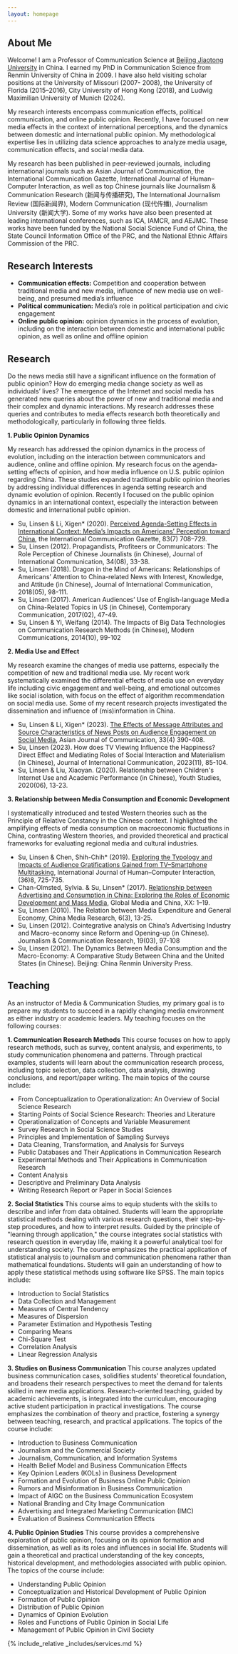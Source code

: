 ```yaml
---
layout: homepage
---
```


## About Me

Welcome! I am a Professor of Communication Science at [Beijing Jiaotong University](http://en.njtu.edu.cn/) in China. I earned my PhD in Communication Science from Renmin University of China in 2009. I have also held visiting scholar positions at the University of Missouri (2007- 2008), the University of Florida (2015–2016), City University of Hong Kong (2018), and Ludwig Maximilian University of Munich (2024).

My research interests encompass communication effects, political communication, and online public opinion. Recently, I have focused on new media effects in the context of international perceptions, and the dynamics between domestic and international public opinion. My methodological expertise lies in utilizing data science approaches to analyze media usage, communication effects, and social media data. 

My research has been published in peer-reviewed journals, including international journals such as Asian Journal of Communication, the International Communication Gazette, International Journal of Human–Computer Interaction, as well as top Chinese journals like Journalism & Communication Research (新闻与传播研究), The International Journalism Review (国际新闻界), Modern Communication (现代传播), Journalism University (新闻大学). Some of my works have also been presented at leading international conferences, such as ICA, IAMCR, and AEJMC. These works have been funded by the National Social Science Fund of China, the State Council Information Office of the PRC, and the National Ethnic Affairs Commission of the PRC.

## Research Interests
- **Communication effects:** Competition and cooperation between traditional media and new media, influence of new media use on well-being, and presumed media’s influence
- **Political communication:** Media’s role in political participation and civic engagement 
- **Online public opinion:** opinion dynamics in the process of evolution, including on the interaction between domestic and international public opinion, as well as online and offline opinion 

## Research
Do the news media still have a significant influence on the formation of public opinion? How do emerging media change society as well as individuals’ lives? The emergence of the Internet and social media has generated new queries about the power of new and traditional media and their complex and dynamic interactions. My research addresses these queries and contributes to media effects research both theoretically and methodologically, particularly in following three fields.

**1. Public Opinion Dynamics**

My research has addressed the opinion dynamics in the process of evolution, including on the interaction between communicators and audience, online and offline opinion. My research focus on the agenda-setting effects of opinion, and how media influence on U.S. public opinion regarding China. These studies expanded traditional public opinion theories by addressing individual differences in agenda setting research and dynamic evolution of opinion. Recently I focused on the public opinion dynamics in an international context, especially the interaction between domestic and international public opinion.

- Su, Linsen & Li, Xigen* (2020). [Perceived Agenda-Setting Effects in International Context: Media’s Impacts on Americans’ Perception toward China]((https://journals.sagepub.com/doi/full/10.1177/1748048520984029)), the International Communication Gazette, 83(7) 708–729. 
- Su, Linsen (2012). Propagandists, Profiteers or Communicators: The Role Perception of Chinese Journalists (in Chinese), Journal of International Communication, 34(08), 33-38.
- Su, Linsen (2018). Dragon in the Mind of Americans: Relationships of Americans’ Attention to China-related News with Interest, Knowledge, and Attitude (in Chinese), Journal of International Communication, 2018(05), 98-111. 
- Su, Linsen (2017). American Audiences’ Use of English-language Media on China-Related Topics in US (in Chinese), Contemporary Communication, 2017(02), 47-49.
- Su, Linsen & Yi, Weifang (2014). The Impacts of Big Data Technologies on Communication Research Methods (in Chinese), Modern Communications, 2014(10), 99-102

**2. Media Use and Effect**

My research examine the changes of media use patterns, especially the competition of new and traditional media use. My recent work systematically examined the differential effects of media use on everyday life including civic engagement and well-being, and emotional outcomes like social isolation, with focus on the effect of algorithm recommendation on social media use. Some of my recent research projects investigated the dissemination and influence of (mis)information in China.

- Su, Linsen & Li, Xigen* (2023). [The Effects of Message Attributes and Source Characteristics of News Posts on Audience Engagement on Social Media]((https://www.tandfonline.com/doi/full/10.1080/01292986.2023.2200435)), Asian Journal of Communication, 33(4) 390-408.
- Su, Linsen (2023). How does TV Viewing Influence the Happiness? Direct Effect and Mediating Roles of Social Interaction and Materialism (in Chinese), Journal of International Communication, 2023(11), 85-104.
- Su, Linsen & Liu, Xiaoyan. (2020). Relationship between Children's Internet Use and Academic Performance (in Chinese), Youth Studies, 2020(06), 13-23.

**3. Relationship between Media Consumption and Economic Development**

I systematically introduced and tested Western theories such as the Principle of Relative Constancy in the Chinese context. I highlighted the amplifying effects of media consumption on macroeconomic fluctuations in China, contrasting Western theories, and provided theoretical and practical frameworks for evaluating regional media and cultural industries.

- Su, Linsen & Chen, Shih-Chih* (2019). [Exploring the Typology and Impacts of Audience Gratifications Gained from TV–Smartphone Multitasking](https://www.tandfonline.com/doi/abs/10.1080/10447318.2019.1683312), International Journal of Human–Computer Interaction, (36)8, 725-735.
- Chan-Olmsted, Sylvia. & Su, Linsen* (2017). [Relationship between Advertising and Consumption in China: Exploring the Roles of Economic Development and Mass Media](https://journals.sagepub.com/doi/full/10.1177/2059436417744368), Global Media and China, XX: 1–19.
- Su, Linsen (2010). The Relation between Media Expenditure and General Economy, China Media Research, 6(3), 13-25.
- Su, Linsen (2012). Cointegrative analysis on China’s Advertising Industry and Macro-economy since Reform and Opening-up (in Chinese). Journalism & Communication Research, 19(03), 97-108
- Su, Linsen (2012). The Dynamics Between Media Consumption and the Macro-Economy: A Comparative Study Between China and the United States (in Chinese). Beijing: China Renmin University Press.

## Teaching
As an instructor of Media & Communication Studies, my primary goal is to prepare my students to succeed in a rapidly changing media environment as either industry or academic leaders. My teaching focuses on the following courses:

**1. Communication Research Methods**
This course focuses on how to apply research methods, such as survey, content analysis, and experiments, to study communication phenomena and patterns. Through practical examples, students will learn about the communication research process, including topic selection, data collection, data analysis, drawing conclusions, and report/paper writing. The main topics of the course include:
- From Conceptualization to Operationalization: An Overview of Social Science Research
- Starting Points of Social Science Research: Theories and Literature
- Operationalization of Concepts and Variable Measurement
- Survey Research in Social Science Studies
- Principles and Implementation of Sampling Surveys
- Data Cleaning, Transformation, and Analysis for Surveys
- Public Databases and Their Applications in Communication Research 
- Experimental Methods and Their Applications in Communication Research
- Content Analysis
- Descriptive and Preliminary Data Analysis
- Writing Research Report or Paper in Social Sciences

**2. Social Statistics**
This course aims to equip students with the skills to describe and infer from data obtained. Students will learn the appropriate statistical methods dealing with various research questions, their step-by-step procedures, and how to interpret results. Guided by the principle of "learning through application," the course integrates social statistics with research question in everyday life, making it a powerful analytical tool for understanding society. The course emphasizes the practical application of statistical analysis to journalism and communication phenomena rather than mathematical foundations. Students will gain an understanding of how to apply these statistical methods using software like SPSS. The main topics include:
- Introduction to Social Statistics
- Data Collection and Management
- Measures of Central Tendency
- Measures of Dispersion
- Parameter Estimation and Hypothesis Testing
- Comparing Means
- Chi-Square Test
- Correlation Analysis
- Linear Regression Analysis

**3. Studies on Business Communication**
This course analyzes updated business communication cases, solidifies students' theoretical foundation, and broadens their research perspectives to meet the demand for talents skilled in new media applications. Research-oriented teaching, guided by academic achievements, is integrated into the curriculum, encouraging active student participation in practical investigations. The course emphasizes the combination of theory and practice, fostering a synergy between teaching, research, and practical applications. The topics of the course include: 
- Introduction to Business Communication
- Journalism and the Commercial Society
- Journalism, Communication, and Information Systems
- Health Belief Model and Business Communication Effects
- Key Opinion Leaders (KOLs) in Business Development
- Formation and Evolution of Business Online Public Opinion
- Rumors and Misinformation in Business Communication
- Impact of AIGC on the Business Communication Ecosystem
- National Branding and City Image Communication
- Advertising and Integrated Marketing Communication (IMC)
-  Evaluation of Business Communication Effects

**4. Public Opinion Studies**
This course provides a comprehensive exploration of public opinion, focusing on its opinion formation and dissemination, as well as its roles and influences in social life. Students will gain a theoretical and practical understanding of the key concepts, historical development, and methodologies associated with public opinion. The topics of the course include:
- Understanding Public Opinion
- Conceptualization and Historical Development of Public Opinion
- Formation of Public Opinion
- Distribution of Public Opinion
- Dynamics of Opinion Evolution
- Roles and Functions of Public Opinion in Social Life
- Management of Public Opinion in Civil Society

{% include_relative _includes/services.md %}
